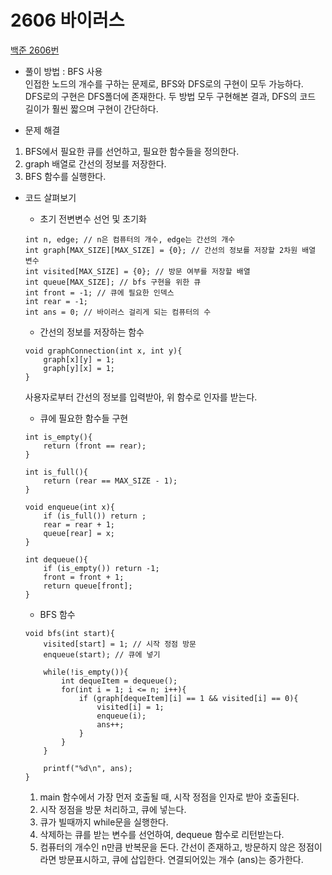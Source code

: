 # 2606 바이러스
[백준 2606번](https://www.acmicpc.net/problem/2606)
- 풀이 방법 : BFS 사용  
    인접한 노드의 개수를 구하는 문제로, BFS와 DFS로의 구현이 모두 가능하다.   
    DFS로의 구현은 DFS폴더에 존재한다. 두 방법 모두 구현해본 결과, DFS의 코드 길이가 훨씬 짧으며 구현이 간단하다.  

- 문제 해결
1) BFS에서 필요한 큐를 선언하고, 필요한 함수들을 정의한다.
2) graph 배열로 간선의 정보를 저장한다.
3) BFS 함수를 실행한다.

- 코드 살펴보기
    - 초기 전변변수 선언 및 초기화
    ```
    int n, edge; // n은 컴퓨터의 개수, edge는 간선의 개수
    int graph[MAX_SIZE][MAX_SIZE] = {0}; // 간선의 정보를 저장할 2차원 배열 변수
    int visited[MAX_SIZE] = {0}; // 방문 여부를 저장할 배열
    int queue[MAX_SIZE]; // bfs 구현을 위한 큐
    int front = -1; // 큐에 필요한 인덱스
    int rear = -1;
    int ans = 0; // 바이러스 걸리게 되는 컴퓨터의 수
    ```

    - 간선의 정보를 저장하는 함수
    ```
    void graphConnection(int x, int y){
        graph[x][y] = 1;
        graph[y][x] = 1;
    }
    ```
    사용자로부터 간선의 정보를 입력받아, 위 함수로 인자를 받는다.  
    
    - 큐에 필요한 함수들 구현
    ```
    int is_empty(){
        return (front == rear);
    }

    int is_full(){
        return (rear == MAX_SIZE - 1);
    }

    void enqueue(int x){
        if (is_full()) return ;
        rear = rear + 1;
        queue[rear] = x; 
    }

    int dequeue(){
        if (is_empty()) return -1;
        front = front + 1;
        return queue[front];
    }
    ```

    - BFS 함수
    ```
    void bfs(int start){
        visited[start] = 1; // 시작 정점 방문
        enqueue(start); // 큐에 넣기

        while(!is_empty()){
            int dequeItem = dequeue();
            for(int i = 1; i <= n; i++){
                if (graph[dequeItem][i] == 1 && visited[i] == 0){
                    visited[i] = 1;
                    enqueue(i);
                    ans++;
                }
            }
        }

        printf("%d\n", ans);
    }
    ```
    1) main 함수에서 가장 먼저 호출될 때, 시작 정점을 인자로 받아 호출된다.
    2) 시작 정점을 방문 처리하고, 큐에 넣는다.
    3) 큐가 빌때까지 while문을 실행한다.
    4) 삭제하는 큐를 받는 변수를 선언하여, dequeue 함수로 리턴받는다.
    5) 컴퓨터의 개수인 n만큼 반복문을 돈다. 간선이 존재하고, 방문하지 않은 정점이라면 방문표시하고, 큐에 삽입한다. 연결되어있는 개수 (ans)는 증가한다.

    
    